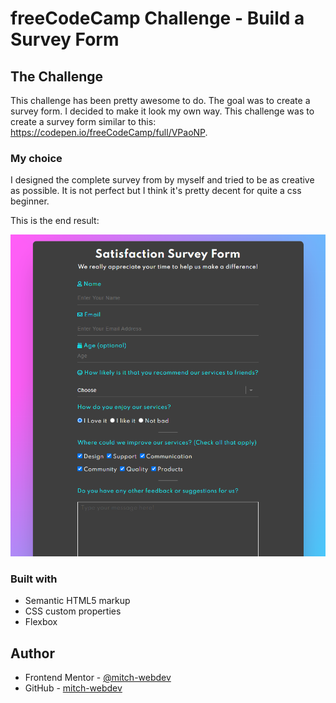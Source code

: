 # freeCodeCamp Challenge - Build a Survey Form

## The Challenge

This challenge has been pretty awesome to do. The goal was to create a survey form. I decided to make it look my own way. This challenge was to create a survey form similar to this: https://codepen.io/freeCodeCamp/full/VPaoNP.

### My choice

I designed the complete survey from by myself and tried to be as creative as possible. It is not perfect but I think it's pretty decent for quite a css beginner.

This is the end result:

![Screenshot of the finished project](./images/screenshot.png)

### Built with

- Semantic HTML5 markup
- CSS custom properties
- Flexbox

## Author

- Frontend Mentor - [@mitch-webdev](https://www.frontendmentor.io/profile/mitch-webdev)
- GitHub - [mitch-webdev](https://github.com/mitch-webdev)